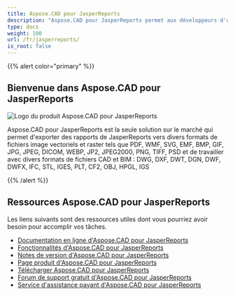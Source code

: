 ```yaml
---
title: Aspose.CAD pour JasperReports
description: "Aspose.CAD pour JasperReports permet aux développeurs d'ouvrir, de lire et de traiter les formats de fichiers AutoCAD DWG, DXF, DWT et d'autres formats de fichiers CAD et BIM, tels que : DGN, DWF, DWFX, IFC, STL, IGES, PLT, CF2, OBJ, HPGL, IGS."
type: docs
weight: 100
url: /fr/jasperreports/
is_root: false
---
```


{{% alert color="primary" %}}

## **Bienvenue dans Aspose.CAD pour JasperReports**

![Logo du produit Aspose.CAD pour JasperReports](/_assets/home_3.png)

Aspose.CAD pour JasperReports est la seule solution sur le marché qui permet d'exporter des rapports de JasperReports vers divers formats de fichiers image vectoriels et raster tels que PDF, WMF, SVG, EMF, BMP, GIF, JPG, JPEG, DICOM, WEBP, JP2, JPEG2000, PNG, TIFF, PSD et de travailler avec divers formats de fichiers CAD et BIM : DWG, DXF, DWT, DGN, DWF, DWFX, IFC, STL, IGES, PLT, CF2, OBJ, HPGL, IGS

{{% /alert %}}

## **Ressources Aspose.CAD pour JasperReports**

Les liens suivants sont des ressources utiles dont vous pourriez avoir besoin pour accomplir vos tâches.

- [Documentation en ligne d'Aspose.CAD pour JasperReports](/fr/cad/jasperreports/)
- [Fonctionnalités d'Aspose.CAD pour JasperReports](/fr/cad/jasperreports/features-overview/)
- [Notes de version d'Aspose.CAD pour JasperReports](https://releases.aspose.com/cad/jasperreports/release-notes/)
- [Page produit d'Aspose.CAD pour JasperReports](https://products.aspose.com/cad/jasperreports/)
- [Télécharger Aspose.CAD pour JasperReports](https://downloads.aspose.com/cad/jasperreports)
- [Forum de support gratuit d'Aspose.CAD pour JasperReports](https://forum.aspose.com/c/cad/19)
- [Service d'assistance payant d'Aspose.CAD pour JasperReports](https://helpdesk.aspose.com/)
